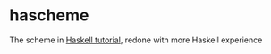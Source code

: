 hascheme
========

The scheme in [Haskell tutorial](http://en.wikibooks.org/wiki/Write_Yourself_a_Scheme_in_48_Hours), redone with more Haskell experience
